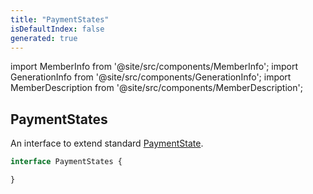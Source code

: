 ```yaml
---
title: "PaymentStates"
isDefaultIndex: false
generated: true
---
```

<!-- This file was generated from the Vendure source. Do not modify. Instead, re-run the "docs:build" script -->
import MemberInfo from '@site/src/components/MemberInfo';
import GenerationInfo from '@site/src/components/GenerationInfo';
import MemberDescription from '@site/src/components/MemberDescription';


## PaymentStates

<GenerationInfo sourceFile="packages/core/src/service/helpers/payment-state-machine/payment-state.ts" sourceLine="19" packageName="@bb-vendure/core" />

An interface to extend standard <a href='/reference/typescript-api/payment/payment-state#paymentstate'>PaymentState</a>.

```ts title="Signature"
interface PaymentStates {

}
```

